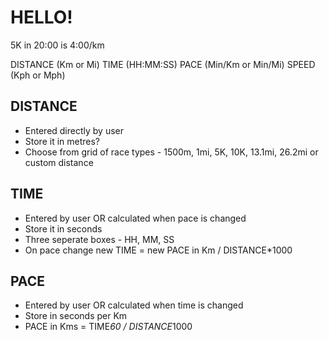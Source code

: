 # HELLO!

5K
in 20:00
is 4:00/km

DISTANCE (Km or Mi)
TIME (HH:MM:SS)
PACE (Min/Km or Min/Mi)
SPEED (Kph or Mph) 

## DISTANCE

- Entered directly by user
- Store it in metres?
- Choose from grid of race types - 1500m, 1mi, 5K, 10K, 13.1mi, 26.2mi or custom distance

## TIME

- Entered by user OR calculated when pace is changed
- Store it in seconds
- Three seperate boxes - HH, MM, SS
- On pace change new TIME = new PACE in Km / DISTANCE*1000

## PACE

- Entered by user OR calculated when time is changed
- Store in seconds per Km
- PACE in Kms = TIME*60 / DISTANCE*1000